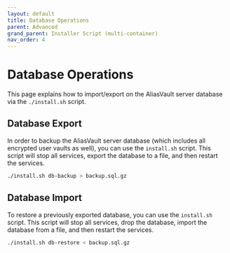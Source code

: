 ```yaml
---
layout: default
title: Database Operations
parent: Advanced
grand_parent: Installer Script (multi-container)
nav_order: 4
---
```


# Database Operations
This page explains how to import/export on the AliasVault server database via the `./install.sh` script.

## Database Export
In order to backup the AliasVault server database (which includes all encrypted user vaults as well), you can use the `install.sh` script. This script will stop all services, export the database to a file, and then restart the services.

```bash
./install.sh db-backup > backup.sql.gz
```

## Database Import

To restore a previously exported database, you can use the `install.sh` script. This script will stop all services, drop the database, import the database from a file, and then restart the services.

```bash
./install.sh db-restore < backup.sql.gz
```
